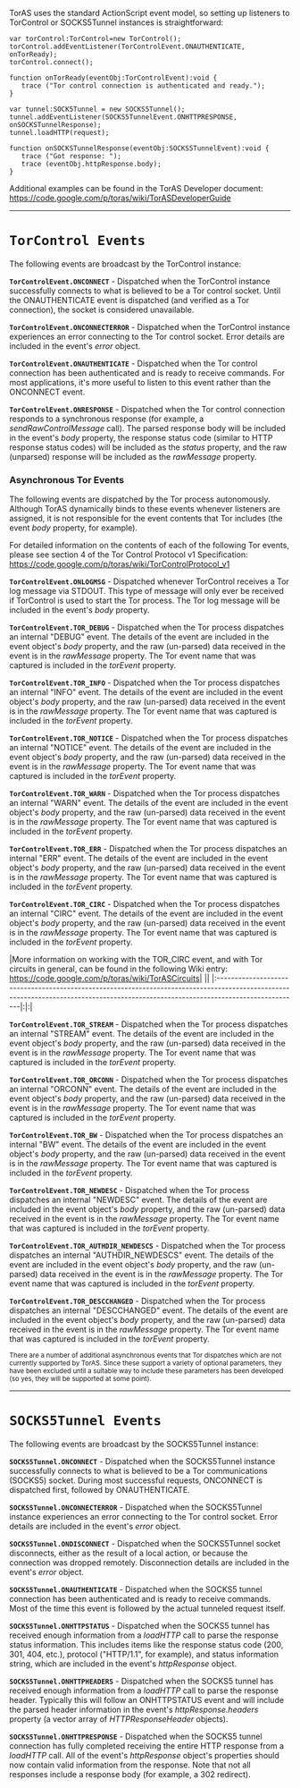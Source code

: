 TorAS uses the standard ActionScript event model, so setting up listeners to TorControl or SOCKS5Tunnel instances is straightforward:

```
var torControl:TorControl=new TorControl();
torControl.addEventListener(TorControlEvent.ONAUTHENTICATE, onTorReady);
torControl.connect();

function onTorReady(eventObj:TorControlEvent):void {
   trace ("Tor control connection is authenticated and ready.");
}
```

```
var tunnel:SOCK5Tunnel = new SOCKS5Tunnel();
tunnel.addEventListener(SOCKS5TunnelEvent.ONHTTPRESPONSE, onSOCKSTunnelResponse);
tunnel.loadHTTP(request);       

function onSOCKSTunnelResponse(eventObj:SOCKS5TunnelEvent):void {
   trace ("Got response: ");
   trace (eventObj.httpResponse.body);
}
```

Additional examples can be found in the TorAS Developer document: https://code.google.com/p/toras/wiki/TorASDeveloperGuide


---


# `TorControl Events` #

The following events are broadcast by the TorControl instance:


**`TorControlEvent.ONCONNECT`** - Dispatched when the TorControl instance successfully connects to what is believed to be a Tor control socket. Until the ONAUTHENTICATE event is dispatched (and verified as a Tor connection), the socket is considered unavailable.


**`TorControlEvent.ONCONNECTERROR`** - Dispatched when the TorControl instance experiences an error connecting to the Tor control socket.  Error details are included in the event's _error_ object.


**`TorControlEvent.ONAUTHENTICATE`** - Dispatched when the Tor control connection has been authenticated and is ready to receive commands. For most applications, it's more useful to listen to this event rather than the ONCONNECT event.


**`TorControlEvent.ONRESPONSE`** - Dispatched when the Tor control connection responds to a synchronous response (for example, a _sendRawControlMessage_ call). The parsed response body will be included in the event's _body_ property, the response status code (similar to HTTP response status codes) will be included as the _status_ property, and the raw (unparsed) response will be included as the _rawMessage_ property.

### Asynchronous Tor Events ###

The following events are dispatched by the Tor process autonomously. Although TorAS dynamically binds to these events whenever listeners are assigned, it is not responsible for the event contents that Tor includes (the event _body_ property, for example).

For detailed information on the contents of each of the following Tor events, please see section 4 of the Tor Control Protocol v1 Specification: https://code.google.com/p/toras/wiki/TorControlProtocol_v1

**`TorControlEvent.ONLOGMSG`** - Dispatched whenever TorControl receives a Tor log message via STDOUT. This type of message will only ever be received if TorControl is used to start the Tor process. The Tor log message will be included in the event's _body_ property.


**`TorControlEvent.TOR_DEBUG`** - Dispatched when the Tor process dispatches an internal "DEBUG" event. The details of the event are included in the event object's _body_ property, and the raw (un-parsed) data received in the event is in the _rawMessage_ property. The Tor event name that was captured is included in the _torEvent_ property.


**`TorControlEvent.TOR_INFO`** - Dispatched when the Tor process dispatches an internal "INFO" event. The details of the event are included in the event object's _body_ property, and the raw (un-parsed) data received in the event is in the _rawMessage_ property. The Tor event name that was captured is included in the _torEvent_ property.


**`TorControlEvent.TOR_NOTICE`** - Dispatched when the Tor process dispatches an internal "NOTICE" event. The details of the event are included in the event object's _body_ property, and the raw (un-parsed) data received in the event is in the _rawMessage_ property. The Tor event name that was captured is included in the _torEvent_ property.


**`TorControlEvent.TOR_WARN`** - Dispatched when the Tor process dispatches an internal "WARN" event. The details of the event are included in the event object's _body_ property, and the raw (un-parsed) data received in the event is in the _rawMessage_ property. The Tor event name that was captured is included in the _torEvent_ property.


**`TorControlEvent.TOR_ERR`** - Dispatched when the Tor process dispatches an internal "ERR" event. The details of the event are included in the event object's _body_ property, and the raw (un-parsed) data received in the event is in the _rawMessage_ property. The Tor event name that was captured is included in the _torEvent_ property.


**`TorControlEvent.TOR_CIRC`** - Dispatched when the Tor process dispatches an internal "CIRC" event. The details of the event are included in the event object's _body_ property, and the raw (un-parsed) data received in the event is in the _rawMessage_ property. The Tor event name that was captured is included in the _torEvent_ property.

|More information on working with the TOR\_CIRC event, and with Tor circuits in general, can be found in the following Wiki entry: https://code.google.com/p/toras/wiki/TorASCircuits| ||
|:-----------------------------------------------------------------------------------------------------------------------------------------------------------------------------------|:|:|


**`TorControlEvent.TOR_STREAM`** - Dispatched when the Tor process dispatches an internal "STREAM" event. The details of the event are included in the event object's _body_ property, and the raw (un-parsed) data received in the event is in the _rawMessage_ property. The Tor event name that was captured is included in the _torEvent_ property.


**`TorControlEvent.TOR_ORCONN`** - Dispatched when the Tor process dispatches an internal "ORCONN" event. The details of the event are included in the event object's _body_ property, and the raw (un-parsed) data received in the event is in the _rawMessage_ property. The Tor event name that was captured is included in the _torEvent_ property.


**`TorControlEvent.TOR_BW`** - Dispatched when the Tor process dispatches an internal "BW" event. The details of the event are included in the event object's _body_ property, and the raw (un-parsed) data received in the event is in the _rawMessage_ property. The Tor event name that was captured is included in the _torEvent_ property.


**`TorControlEvent.TOR_NEWDESC`** - Dispatched when the Tor process dispatches an internal "NEWDESC" event. The details of the event are included in the event object's _body_ property, and the raw (un-parsed) data received in the event is in the _rawMessage_ property. The Tor event name that was captured is included in the _torEvent_ property.


**`TorControlEvent.TOR_AUTHDIR_NEWDESCS`** - Dispatched when the Tor process dispatches an internal "AUTHDIR\_NEWDESCS" event. The details of the event are included in the event object's _body_ property, and the raw (un-parsed) data received in the event is in the _rawMessage_ property. The Tor event name that was captured is included in the _torEvent_ property.


**`TorControlEvent.TOR_DESCCHANGED`** - Dispatched when the Tor process dispatches an internal "DESCCHANGED" event. The details of the event are included in the event object's _body_ property, and the raw (un-parsed) data received in the event is in the _rawMessage_ property. The Tor event name that was captured is included in the _torEvent_ property.

<sub>There are a number of additional asynchronous events that Tor dispatches which are not currently supported by TorAS. Since these support a variety of optional parameters, they have been excluded until a suitable way to include these parameters has been developed (so yes, they will be supported at some point).</sub>


---


# `SOCKS5Tunnel Events` #

The following events are broadcast by the SOCKS5Tunnel instance:


**`SOCKS5Tunnel.ONCONNECT`** - Dispatched when the SOCKS5Tunnel instance successfully connects to what is believed to be a Tor communications (SOCKS5) socket. During most successful requests, ONCONNECT is dispatched first, followed by ONAUTHENTICATE.


**`SOCKS5Tunnel.ONCONNECTERROR`** - Dispatched when the SOCKS5Tunnel instance experiences an error connecting to the Tor control socket. Error details are included in the event's _error_ object.


**`SOCKS5Tunnel.ONDISCONNECT`** - Dispatched when the SOCKS5Tunnel socket disconnects, either as the result of a local action, or because the connection was dropped remotely. Disconnection details are included in the event's _error_ object.


**`SOCKS5Tunnel.ONAUTHENTICATE`** - Dispatched when the SOCKS5 tunnel connection has been authenticated and is ready to receive commands. Most of the time this event is followed by the actual tunneled request itself.


**`SOCKS5Tunnel.ONHTTPSTATUS`** - Dispatched when the SOCKS5 tunnel has received enough information from a _loadHTTP_ call to parse the response status information. This includes items like the response status code (200, 301, 404, etc.), protocol ("HTTP/1.1", for example), and status information string, which are included in the event's _httpResponse_ object.


**`SOCKS5Tunnel.ONHTTPHEADERS`** - Dispatched when the SOCKS5 tunnel has received enough information from a _loadHTTP_ call to parse the response header. Typically this will follow an ONHTTPSTATUS event and will include the parsed header information in the event's _httpResponse.headers_ property (a vector array of _HTTPResponseHeader_ objects).


**`SOCKS5Tunnel.ONHTTPRESPONSE`** - Dispatched when the SOCKS5 tunnel connection has fully completed receiving the entire HTTP response from a _loadHTTP_ call. All of the event's _httpResponse_ object's properties should now contain valid information from the response. Note that not all responses include a response body (for example, a 302 redirect).